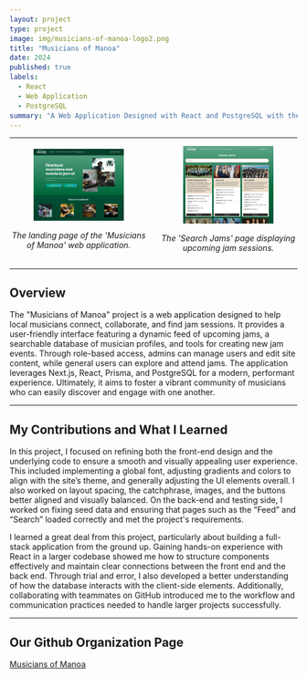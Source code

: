 ```yaml
---
layout: project
type: project
image: img/musicians-of-manoa-logo2.png
title: "Musicians of Manoa"
date: 2024
published: true
labels:
  - React
  - Web Application
  - PostgreSQL
summary: "A Web Application Designed with React and PostgreSQL with the intent of connecting local musicians together and informing musicians of local events they can participate in."
---
```


<hr>

<div style="display: flex; justify-content: space-between; align-items: center;">
  <div style="text-align: center; margin-right: 10px;">
    <img class="img-fluid" src="../img/landingpage.png" alt="Landing Page" style="max-width: 65%; height: auto;">
    <p><em>The landing page of the 'Musicians of Manoa' web application.</em></p>
  </div>
  <div style="text-align: center; margin-left: 10px;">
    <img class="img-fluid" src="../img/searchjams.png" alt="Feed Page" style="max-width: 65%; height: auto;">
    <p><em>The 'Search Jams' page displaying upcoming jam sessions.</em></p>
  </div>
</div>

<hr>

## Overview

The "Musicians of Manoa" project is a web application designed to help local musicians connect, collaborate, and find jam sessions. It provides a user-friendly interface featuring a dynamic feed of upcoming jams, a searchable database of musician profiles, and tools for creating new jam events. Through role-based access, admins can manage users and edit site content, while general users can explore and attend jams. The application leverages Next.js, React, Prisma, and PostgreSQL for a modern, performant experience. Ultimately, it aims to foster a vibrant community of musicians who can easily discover and engage with one another.

<hr>

## My Contributions and What I Learned

In this project, I focused on refining both the front-end design and the underlying code to ensure a smooth and visually appealing user experience. This included implementing a global font, adjusting gradients and colors to align with the site’s theme, and generally adjusting the UI elements overall. I also worked on layout spacing, the catchphrase, images, and the buttons better aligned and visually balanced. On the back-end and testing side, I worked on fixing seed data and ensuring that pages such as the “Feed” and “Search” loaded correctly and met the project's requirements.

I learned a great deal from this project, particularly about building a full-stack application from the ground up. Gaining hands-on experience with React in a larger codebase showed me how to structure components effectively and maintain clear connections between the front end and the back end. Through trial and error, I also developed a better understanding of how the database interacts with the client-side elements. Additionally, collaborating with teammates on GitHub introduced me to the workflow and communication practices needed to handle larger projects successfully.

<hr>

## Our Github Organization Page

[Musicians of Manoa](https://musicians-of-manoa.github.io/)
